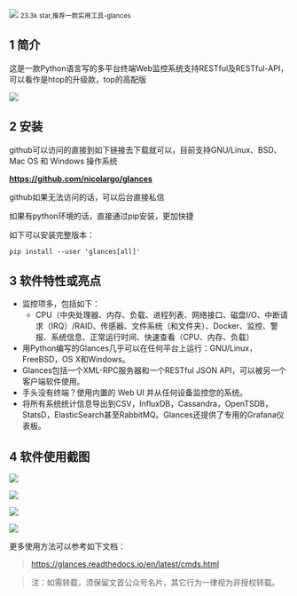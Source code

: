 <img src="/assets/image/230808-监控-glances-1.png" style="max-width: 70%; height: auto;">
<small>23.3k star,推荐一款实用工具-glances</small>


## 1  简介
这是一款Python语言写的多平台终端Web监控系统支持RESTful及RESTful-API，可以看作是htop的升级款，top的高配版

![](/assets/image/230808-监控-glances-1.png)


## 2 安装

github可以访问的直接到如下链接去下载就可以，目前支持GNU/Linux、BSD、Mac OS 和 Windows 操作系统

**https://github.com/nicolargo/glances**

github如果无法访问的话，可以后台直接私信

如果有python环境的话，直接通过pip安装，更加快捷

如下可以安装完整版本：
```
pip install --user 'glances[all]'
```

## 3 软件特性或亮点

- 监控项多，包括如下：
  - CPU（中央处理器、内存、负载、进程列表、网络接口、磁盘I/O、中断请求（IRQ）/RAID、传感器、文件系统（和文件夹）、Docker、监控、警报、系统信息、正常运行时间、快速查看（CPU、内存、负载）
- 用Python编写的Glances几乎可以在任何平台上运行：GNU/Linux，FreeBSD，OS X和Windows。
- Glances包括一个XML-RPC服务器和一个RESTful JSON API，可以被另一个客户端软件使用。
- 手头没有终端？使用内置的 Web UI 并从任何设备监控您的系统。
- 将所有系统统计信息导出到CSV，InfluxDB，Cassandra，OpenTSDB，StatsD，ElasticSearch甚至RabbitMQ。Glances还提供了专用的Grafana仪表板。

## 4 软件使用截图

![](/assets/image/230808-监控-glances-2.png)

![](/assets/image/230808-监控-glances-3.png)

![](/assets/image/230808-监控-glances-4.png)

![](/assets/image/230808-监控-glances-5.png)

更多使用方法可以参考如下文档：

> https://glances.readthedocs.io/en/latest/cmds.html

>注：如需转载，须保留文首公众号名片，其它行为一律视为非授权转载。